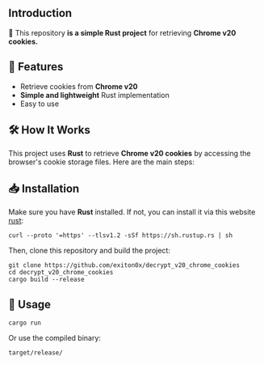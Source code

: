 ## Introduction
🚀 This repository **is a simple Rust project** for retrieving **Chrome v20 cookies.**

## 📌 Features
- Retrieve cookies from **Chrome v20**
- **Simple and lightweight** Rust implementation
- Easy to use

## 🛠️ How It Works
This project uses **Rust** to retrieve **Chrome v20 cookies** by accessing the browser's cookie storage files. Here are the main steps:

## 📥 Installation
Make sure you have **Rust** installed. If not, you can install it via this website [rust](https://www.rust-lang.org/fr/tools/install):       
```
curl --proto '=https' --tlsv1.2 -sSf https://sh.rustup.rs | sh
```
Then, clone this repository and build the project:
```
git clone https://github.com/exiton0x/decrypt_v20_chrome_cookies
cd decrypt_v20_chrome_cookies
cargo build --release
```

## 🚀 Usage
```
cargo run
```
Or use the compiled binary:
```
target/release/
```

